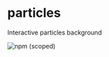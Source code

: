 # particles
Interactive particles background

![npm (scoped)](https://img.shields.io/npm/v/@gregorydorrifourt/particles)
